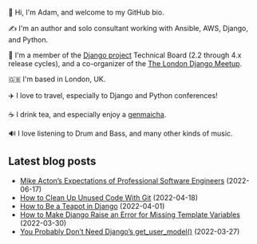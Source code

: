<p>👋 Hi, I'm Adam, and welcome to my GitHub bio.<p>✍️ I'm an author and solo consultant working with Ansible, AWS, Django, and Python.<p>🦄 I'm a member of the <a class="reference external" href="https://www.djangoproject.com/foundation/teams/">Django project</a> Technical Board (2.2 through 4.x release cycles), and a co-organizer of the <a class="reference external" href="https://www.djangolondon.com/">The London Django Meetup</a>.<p>🇬🇧 I'm based in London, UK.<p>✈️ I love to travel, especially to Django and Python conferences!<p>☕️ I drink tea, and especially enjoy a <a class="reference external" href="https://en.wikipedia.org/wiki/Genmaicha">genmaicha</a>.<p>🔊 I love listening to Drum and Bass, and many other kinds of music.</p></p></p></p></p></p></p>

## Latest blog posts

* [Mike Acton’s Expectations of Professional Software Engineers](https://adamj.eu/tech/2022/06/17/mike-actons-expectations-of-professional-software-engineers/) (2022-06-17)
* [How to Clean Up Unused Code With Git](https://adamj.eu/tech/2022/04/18/how-to-clean-up-unused-code-with-git/) (2022-04-18)
* [How to Be a Teapot in Django](https://adamj.eu/tech/2022/04/01/how-to-be-a-teapot-in-django/) (2022-04-01)
* [How to Make Django Raise an Error for Missing Template Variables](https://adamj.eu/tech/2022/03/30/how-to-make-django-error-for-undefined-template-variables/) (2022-03-30)
* [You Probably Don’t Need Django’s get_user_model()](https://adamj.eu/tech/2022/03/27/you-probably-dont-need-djangos-get-user-model/) (2022-03-27)